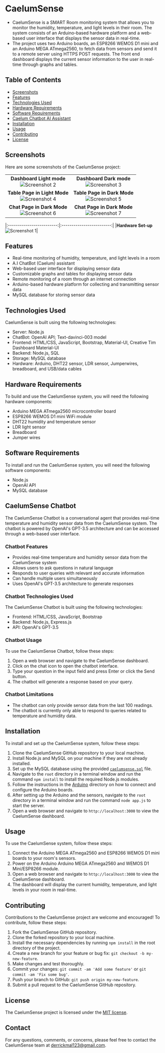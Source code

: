 # CaelumSense

- CaelumSense is a SMART Room monitoring system that allows you to monitor the humidity, temperature, and light levels in their room. The system consists of an Arduino-based hardware platform and a web-based user interface that displays the sensor data in real-time.
- The project uses two Arduino boards, an ESP8266 WEMOS D1 mini and an Arduino MEGA ATmega2560, to fetch data from sensors and send it to a remote server using HTTPS POST requests. The front end dashboard displays the current sensor information to the user in real-time through graphs and tables.

## Table of Contents

- [Screenshots](#screenshots)
- [Features](#features)
- [Technologies Used](#technologies-used)
- [Hardware Requirements](#hardware-requirements)
- [Software Requirements](#software-requirements)
- [Caelum Chatbot AI Assistant](#CaelumSense-Chatbot)
- [Installation](#installation)
- [Usage](#usage)
- [Contributing](#contributing)
- [License](#license)

## Screenshots

Here are some screenshots of the CaelumSense project:

| | |
|:-------------------------:|:-------------------------:|
|**Dashboard Light mode**<br>![Screenshot 2](/screenshots/caelumsense_dash_light.png)|**Dashboard Dark mode**<br>![Screenshot 3](/screenshots/caelumsense_dash_dark.png)|
|**Table Page in Light Mode**<br>![Screenshot 4](/screenshots/caelumsense_table_light.png)|**Table Page in Dark Mode**<br>![Screenshot 5](/screenshots/caelumsense_table_dark.png)|
|**Chat Page in Dark Mode**<br>![Screenshot 6](/screenshots/caelumsense_chart_light.png)|**Chat Page in Dark Mode**<br>![Screenshot 7](/screenshots/caelumsense_chart_dark.png)|

|:-------------------------:|:-------------------------:|
|**Hardware Set-up**<br>![Screenshot 1](/screenshots/IMG_20230413_143824_578.jpg)|

## Features

- Real-time monitoring of humidity, temperature, and light levels in a room
- A.I ChatBot (Caelum) assistant
- Web-based user interface for displaying sensor data
- Customizable graphs and tables for displaying sensor data
- Remote monitoring of a room through an internet connection
- Arduino-based hardware platform for collecting and transmitting sensor data
- MySQL database for storing sensor data

## Technologies Used

CaelumSense is built using the following technologies:

- Server: Node.js
- ChatBot: OpenAI API; Text-davinci-003 model
- Frontend: HTML/CSS, JavaScript, Bootstrap, Material-UI, Creative Tim Dashboard Material-UI
- Backend: Node.js, SQL
- Storage: MySQL database
- Hardware: Arduino, DHT22 sensor, LDR sensor, Jumperwires, breadboard, and USB/data cables

## Hardware Requirements

To build and use the CaelumSense system, you will need the following hardware components:

- Arduino MEGA ATmega2560 microcontroller board
- ESP8266 WEMOS D1 mini WiFi module
- DHT22 humidity and temperature sensor
- LDR light sensor
- Breadboard
- Jumper wires

## Software Requirements

To install and run the CaelumSense system, you will need the following software components:

- Node.js
- OpenAI API
- MySQL database

## CaelumSense Chatbot

The CaelumSense Chatbot is a conversational agent that provides real-time temperature and humidity sensor data from the CaelumSense system. The chatbot is powered by OpenAI's GPT-3.5 architecture and can be accessed through a web-based user interface.

### Chatbot Features

- Provides real-time temperature and humidity sensor data from the CaelumSense system
- Allows users to ask questions in natural language
- Responds to user queries with relevant and accurate information
- Can handle multiple users simultaneously
- Uses OpenAI's GPT-3.5 architecture to generate responses

### Chatbot Technologies Used

The CaelumSense Chatbot is built using the following technologies:

- Frontend: HTML/CSS, JavaScript, Bootstrap
- Backend: Node.js, Express.js
- API: OpenAI's GPT-3.5

### Chatbot Usage

To use the CaelumSense Chatbot, follow these steps:

1. Open a web browser and navigate to the CaelumSense dashboard.
2. Click on the chat icon to open the chatbot interface.
3. Type your question in the input field and press Enter or click the Send button.
4. The chatbot will generate a response based on your query.

### Chatbot Limitations

- The chatbot can only provide sensor data from the last 100 readings.
- The chatbot is currently only able to respond to queries related to temperature and humidity data.
## Installation

To install and set up the CaelumSense system, follow these steps:

1. Clone the CaelumSense GitHub repository to your local machine.
2. Install Node.js and MySQL on your machine if they are not already installed.
3. Set up the MySQL database using the provided [`caelumsense.sql`](https://github.com/DeroMal/CaelumSense-SMART-ROOM/tree/master/database) file.
4. Navigate to the `root` directory in a terminal window and run the command `npm install` to install the required Node.js modules.
5. Follow the instructions in the [Arduino](https://github.com/DeroMal/CaelumSense-SMART-ROOM/tree/master/Arduino#readme) directory on how to connect and configure the Arduino boards.
6. After setting up the Arduino and the sensors, navigate to the `root` directory in a terminal window and run the command `node app.js` to start the server.
7. Open a web browser and navigate to `http://localhost:3000` to view the CaelumSense dashboard.

## Usage

To use the CaelumSense system, follow these steps:

1. Connect the Arduino MEGA ATmega2560 and ESP8266 WEMOS D1 mini boards to your room's sensors.
2. Power on the Arduino Arduino MEGA ATmega2560 and WEMOS D1 Mini/ESP8266 module.
3. Open a web browser and navigate to `http://localhost:3000` to view the CaelumSense dashboard.
4. The dashboard will display the current humidity, temperature, and light levels in your room in real-time.

## Contributing

Contributions to the CaelumSense project are welcome and encouraged! To contribute, follow these steps:

1. Fork the CaelumSense GitHub repository.
2. Clone the forked repository to your local machine.
3. Install the necessary dependencies by running `npm install` in the root directory of the project.
4. Create a new branch for your feature or bug fix: `git checkout -b my-new-feature`.
5. Make changes and test thoroughly.
6. Commit your changes: `git commit -am 'Add some feature'` or `git commit -am 'Fix some bug'`.
7. Push your branch to GitHub: `git push origin my-new-feature`.
8. Submit a pull request to the CaelumSense GitHub repository.

## License

The CaelumSense project is licensed under the [MIT license](https://opensource.org/licenses/MIT).

## Contact

For any questions, comments, or concerns, please feel free to contact the CaelumSense team at derrickmal123@gmail.com.
